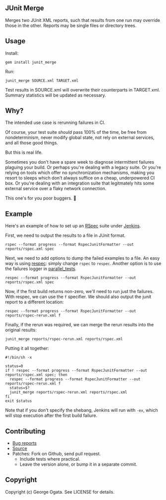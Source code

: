 ## JUnit Merge

Merges two JUnit XML reports, such that results from one run may override those
in the other. Reports may be single files or directory trees.

## Usage

Install:

    gem install junit_merge

Run:

    junit_merge SOURCE.xml TARGET.xml

Test results in SOURCE.xml will overwrite their counterparts in
TARGET.xml. Summary statistics will be updated as necessary.

## Why?

The intended use case is rerunning failures in CI.

Of course, your test suite *should* pass 100% of the time, be free from
nondeterminism, never modify global state, not rely on external services, and
all those good things.

But this is real life.

Sometimes you don't have a spare week to diagnose intermittent failures plaguing
your build. Or perhaps you're dealing with a legacy suite. Or you're relying on
tools which offer no synchronization mechanisms, making you resort to sleeps
which don't always suffice on a cheap, underpowered CI box. Or you're dealing
with an integration suite that legitmately hits some external service over a
flaky network connection.

This one's for you poor buggers. :beer:

## Example

Here's an example of how to set up an [RSpec][rspec] suite under
[Jenkins][jenkins].

First, we need to output the results to a file in JUnit format.

    rspec --format progress --format RspecJunitFormatter --out reports/rspec.xml spec

Next, we need to add options to dump the failed examples to a file. An easy way
is using [respec][respec]: simply change `rspec` to `respec`. Another option
is to use the failures logger in [parallel_tests][parallel-tests].

    respec --format progress --format RspecJunitFormatter --out reports/rspec.xml spec

Now, if the first build returns non-zero, we'll need to run just the
failures. With respec, we can use the `f` specifier. We should also output the
junit report to a different location:

    respec --format progress --format RspecJunitFormatter --out reports/rspec-rerun.xml f

Finally, if the rerun was required, we can merge the rerun results into the
original results:

    junit_merge reports/rspec-rerun.xml reports/rspec.xml

Putting it all together:

    #!/bin/sh -x

    status=0
    if ! respec --format progress --format RspecJunitFormatter --out reports/rspec.xml spec; then
      respec --format progress --format RspecJunitFormatter --out reports/rspec-rerun.xml f
      status=$?
      junit_merge reports/rspec-rerun.xml reports/rspec.xml
    fi
    exit $status

Note that if you don't specify the shebang, Jenkins will run with `-ex`, which
will stop execution after the first build failure.

[rspec]: https://github.com/rspec/rspec
[jenkins]: http://jenkins-ci.org/
[respec]: https://github.com/oggy/respec
[parallel-tests]: https://github.com/grosser/parallel_tests

## Contributing

 * [Bug reports](https://github.com/oggy/junit_merge/issues)
 * [Source](https://github.com/oggy/junit_merge)
 * Patches: Fork on Github, send pull request.
   * Include tests where practical.
   * Leave the version alone, or bump it in a separate commit.

## Copyright

Copyright (c) George Ogata. See LICENSE for details.
